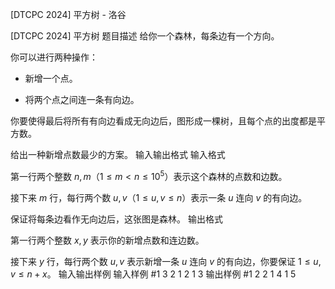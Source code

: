 



[DTCPC 2024] 平方树 - 洛谷














[DTCPC 2024] 平方树
题目描述
给你一个森林，每条边有一个方向。

你可以进行两种操作：

- 新增一个点。

- 将两个点之间连一条有向边。

你要使得最后将所有有向边看成无向边后，图形成一棵树，且每个点的出度都是平方数。

给出一种新增点数最少的方案。
输入输出格式
输入格式

第一行两个整数 $n,m$（$1\le m \lt n \le 10^5$）表示这个森林的点数和边数。

接下来 $m$ 行，每行两个数 $u,v$（$1\le u,v\le n$）表示一条 $u$ 连向 $v$ 的有向边。

保证将每条边看作无向边后，这张图是森林。
输出格式

第一行两个整数 $x,y$ 表示你的新增点数和连边数。

接下来 $y$ 行，每行两个数 $u,v$ 表示新增一条 $u$ 连向 $v$ 的有向边，你要保证 $1\le u,v\le n+x$。
输入输出样例
输入样例 #1
3 2
1 2
1 3
输出样例 #1
2 2
1 4
1 5






